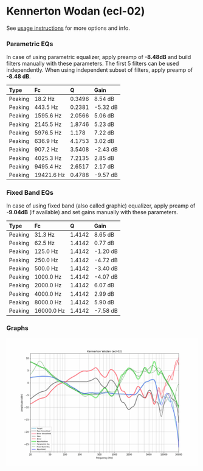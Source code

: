 # Kennerton Wodan (ecl-02)
See [usage instructions](https://github.com/jaakkopasanen/AutoEq#usage) for more options and info.

### Parametric EQs
In case of using parametric equalizer, apply preamp of **-8.48dB** and build filters manually
with these parameters. The first 5 filters can be used independently.
When using independent subset of filters, apply preamp of **-8.48 dB**.

| Type    | Fc         |      Q | Gain     |
|:--------|:-----------|:-------|:---------|
| Peaking | 18.2 Hz    | 0.3496 | 8.54 dB  |
| Peaking | 443.5 Hz   | 0.2381 | -5.32 dB |
| Peaking | 1595.6 Hz  | 2.0566 | 5.06 dB  |
| Peaking | 2145.5 Hz  | 1.8746 | 5.23 dB  |
| Peaking | 5976.5 Hz  | 1.178  | 7.22 dB  |
| Peaking | 636.9 Hz   | 4.1753 | 3.02 dB  |
| Peaking | 907.2 Hz   | 3.5408 | -2.43 dB |
| Peaking | 4025.3 Hz  | 7.2135 | 2.85 dB  |
| Peaking | 9495.4 Hz  | 2.6517 | 2.17 dB  |
| Peaking | 19421.6 Hz | 0.4788 | -9.57 dB |

### Fixed Band EQs
In case of using fixed band (also called graphic) equalizer, apply preamp of **-9.04dB**
(if available) and set gains manually with these parameters.

| Type    | Fc         |      Q | Gain     |
|:--------|:-----------|:-------|:---------|
| Peaking | 31.3 Hz    | 1.4142 | 8.65 dB  |
| Peaking | 62.5 Hz    | 1.4142 | 0.77 dB  |
| Peaking | 125.0 Hz   | 1.4142 | -1.20 dB |
| Peaking | 250.0 Hz   | 1.4142 | -4.72 dB |
| Peaking | 500.0 Hz   | 1.4142 | -3.40 dB |
| Peaking | 1000.0 Hz  | 1.4142 | -4.07 dB |
| Peaking | 2000.0 Hz  | 1.4142 | 6.07 dB  |
| Peaking | 4000.0 Hz  | 1.4142 | 2.99 dB  |
| Peaking | 8000.0 Hz  | 1.4142 | 5.90 dB  |
| Peaking | 16000.0 Hz | 1.4142 | -7.58 dB |

### Graphs
![](./Kennerton%20Wodan%20(ecl-02).png)